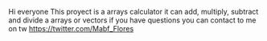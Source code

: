 Hi everyone
This proyect is a arrays calculator
it can add, multiply, subtract and divide a arrays or vectors
if you have questions you can contact to me on tw
https://twitter.com/Mabf_Flores